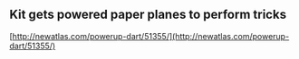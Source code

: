 ## Kit gets powered paper planes to perform tricks
  
  [http://newatlas.com/powerup-dart/51355/](http://newatlas.com/powerup-dart/51355/)